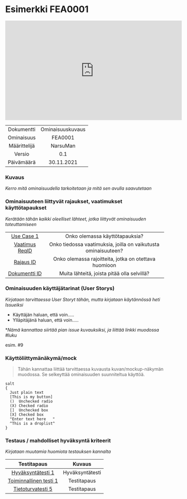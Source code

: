 # Esimerkki FEA0001


<iframe width="560" height="315" src="https://www.youtube.com/embed/ti-swVwG66E" title="YouTube video player" frameborder="0" allow="accelerometer; autoplay; clipboard-write; encrypted-media; gyroscope; picture-in-picture" allowfullscreen></iframe>




| | |
|:-:|:-:|
| Dokumentti | Ominaisuuskuvaus |
| Ominaisuus | FEA0001 | 
| Määrittelijä | NarsuMan | 
| Versio | 0.1 |
| Päivämäärä | 30.11.2021 |



### Kuvaus

*Kerro mitä ominaisuudella tarkoitetaan ja mitä sen avulla saavutetaan*



### Ominaisuuteen liittyvät rajaukset, vaatimukset käyttötapaukset

*Kerätään tähän kaikki oleelliset lähteet, jotka liittyvät ominaisuuden toteuttamiseen*

| | |
|:-:|:-:|
| [Use Case 1](FT1-kayttotapaus.md) | Onko olemassa käyttötapauksia? |
| [Vaatimus ReqID]() | Onko tiedossa vaatimuksia, joilla on vaikutusta ominaisuuteen? | 
| [Rajaus ID]() | Onko olemassa rajoitteita, jotka on otettava huomioon | 
| [Dokumentti ID]() | Muita lähteitä, joista pitää olla selvillä?  | 

### Ominaisuuden käyttäjätarinat (User Storys)

*Kirjataan tarvittaessa User Storyt tähän, mutta kirjataan käytännössä heti  Issueiksi*

* Käyttäjän haluan, että voin.....
* Ylläpitäjänä haluan, että voin.....

**Nämä kannattaa siirtää pian issue kuvauksiksi, ja liittää linkki muodossa #luku*

esim. #9

### Käyttöliittymänäkymä/mock 

>Tähän kannattaa liittää tarvittaessa kuvausta kuvan/mockup-näkymän muodossa. 
Se selkeyttää ominaisuuden suunniteltua käyttöä.

```plantuml
salt
{
  Just plain text
  [This is my button]
  ()  Unchecked radio
  (X) Checked radio
  []  Unchecked box
  [X] Checked box
  "Enter text here   "
  ^This is a droplist^
}
```

### Testaus / mahdolliset hyväksyntä kriteerit 

*Kirjataan muutamia huomiota testauksen kannalta*


| Testitapaus  | Kuvaus  |
|:-: | :-:|
| [Hyväksyntätesti 1](pohja-hyvaksyntatesti.md) | Hyväksyntätesti |
| [Toiminnallinen testi 1](pohja-testitapaus.md) | Testitapaus |
| [Tietoturvatesti 5](pohja-testitapaus.md)  | Testitapaus |





